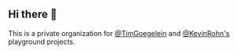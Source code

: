 ## Hi there 👋

This is a private organization for [@TimGoegelein](https://github.com/TimGoegelein) and [@KevinRohn's](https://github.com/KevinRohn) playground projects.
